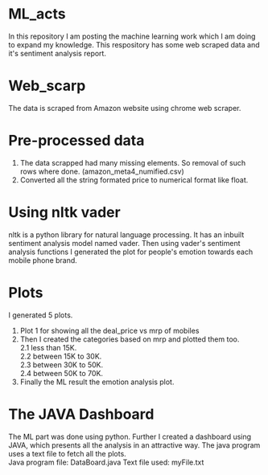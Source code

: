 # ML_acts
In this repository I am posting the machine learning work which I am doing to expand my knowledge.
This respository has some web scraped data and it's sentiment analysis report.
# Web_scarp
The data is scraped from Amazon website using chrome web scraper. 
# Pre-processed data
1. The data scrapped had many missing elements. So removal of such rows where done. (amazon_meta4_numified.csv)
2. Converted all the string formated price to numerical format like float.
# Using nltk vader
nltk is a python library for natural language processing. It has an inbuilt sentiment analysis model named vader.
Then using vader's sentiment analysis functions I generated the plot for people's emotion towards each mobile phone brand.
# Plots
I generated 5 plots.
1. Plot 1 for showing all the deal_price vs mrp of mobiles
2. Then I created the categories based on mrp and plotted them too.<br>
  2.1 less than 15K.<br>
  2.2 between 15K to 30K.<br>
  2.3 between 30K to 50K.<br>
  2.4 between 50K to 70K.<br>
3. Finally the ML result the emotion analysis plot.
# The JAVA Dashboard
The ML part was done using python. Further I created a dashboard using JAVA, which presents all the analysis in an attractive way.
The java program uses a text file to fetch all the plots.<br>
Java program file: DataBoard.java
Text file used: myFile.txt
